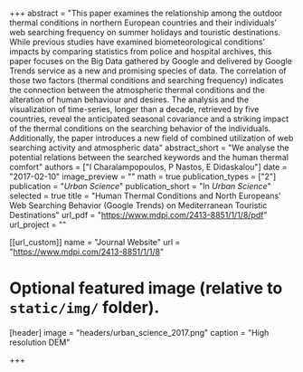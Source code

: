 +++
abstract = "This paper examines the relationship among the outdoor thermal conditions in northern European countries and their individuals’ web searching frequency on summer holidays and touristic destinations. While previous studies have examined biometeorological conditions’ impacts by comparing statistics from police and hospital archives, this paper focuses on the Big Data gathered by Google and delivered by Google Trends service as a new and promising species of data. The correlation of those two factors (thermal conditions and searching frequency) indicates the connection between the atmospheric thermal conditions and the alteration of human behaviour and desires. The analysis and the visualization of time-series, longer than a decade, retrieved by five countries, reveal the anticipated seasonal covariance and a striking impact of the thermal conditions on the searching behavior of the individuals. Additionally, the paper introduces a new field of combined utilization of web searching activity and atmospheric data"
abstract_short = "We analyse the potential relations between the searched keywords and the human thermal comfort"
authors = ["I Charalampopoulos, P Nastos, E Didaskalou"]
date = "2017-02-10"
image_preview = ""
math = true
publication_types = ["2"]
publication = "*Urban Science*"
publication_short = "In *Urban Science*"
selected = true
title = "Human Thermal Conditions and North Europeans’ Web Searching Behavior (Google Trends) on Mediterranean Touristic Destinations"
url_pdf = "https://www.mdpi.com/2413-8851/1/1/8/pdf"
url_project = ""

[[url_custom]]
name = "Journal Website"
url = "https://www.mdpi.com/2413-8851/1/1/8"

# Optional featured image (relative to `static/img/` folder).
[header]
image = "headers/urban_science_2017.png"
caption = "High resolution DEM"

+++